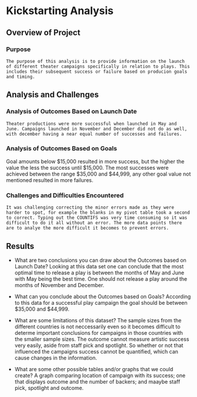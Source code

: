 # Kickstarting Analysis

## Overview of Project

### Purpose 
    The purpose of this analysis is to provide information on the launch of different theater campaigns specifically in relation to plays. This includes their subsequent success or failure based on producion goals and timing.

## Analysis and Challenges

### Analysis of Outcomes Based on Launch Date
    Theater productions were more successful when launched in May and June. Campaigns launched in November and December did not do as well, with december having a near equal number of successes and failures.
    
### Analysis of Outcomes Based on Goals
   Goal amounts below $15,000 resulted in more success, but the higher the value the less the success until $15,000. The most successes were achieved between the range $35,000 and $44,999, any other goal value not mentioned resulted in more failures.

### Challenges and Difficulties Encountered 
    It was challenging correcting the minor errors made as they were harder to spot, for example the blanks in my pivot table took a second to correct. Typing out the COUNTIFS was very time consuming so it was difficult to do it all without an error. The more data points there are to analye the more difficult it becomes to prevent errors.

## Results

- What are two conclusions you can draw about the Outcomes based on Launch Date? 
    Looking at this data set one can conclude that the most optimal time to release a play is between the months of May and June with May being the best time. One should not release a play around the months of November and December.

- What can you conclude about the Outcomes based on Goals? 
    According to this data for a successful play campaign the goal should be between $35,000 and $44,999.
    
    

- What are some limitations of this dataset? 
    The sample sizes from the different countries is not neccessarily even so it becomes difficult to determe important conclusions for campaigns in those countries with the smaller sample sizes. The outcome cannot measure artistic success very easily, aside from staff pick and spotlight. So whether or not that influenced the campaigns success cannot be quantified, which can cause changes in the information.

- What are some other possible tables and/or graphs that we could create? A graph comparing location of campaign with its success; one that displays outcome and the number of backers; and maaybe staff pick, spotlight and outcome.
